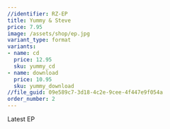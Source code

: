 ```yaml
---
//identifier: RZ-EP
title: Yummy & Steve
price: 7.95
image: /assets/shop/ep.jpg
variant_type: format
variants:
- name: cd
  price: 12.95
  sku: yummy_cd
- name: download
  price: 10.95
  sku: yummy_download
//file_guid: 09e589c7-3d18-4c2e-9cee-4f447e9f054a
order_number: 2
---
```


Latest EP
